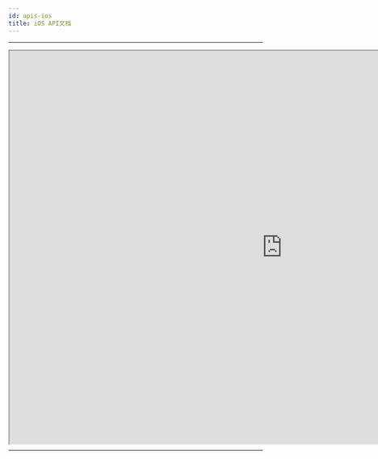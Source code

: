 ```yaml
---
id: apis-ios
title: iOS API文档
---
```

---

<div id='iframe_part' style='width: 1080px; height: 780px'>
    <iframe id="iframe" src='https://pag.art/docs/apis-ios/' style='width:100%; height: 100%; paddingTop:32px'></iframe>
</div>

---


